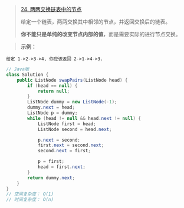 >[24. 两两交换链表中的节点](https://leetcode-cn.com/problems/swap-nodes-in-pairs/)
>
>给定一个链表，两两交换其中相邻的节点，并返回交换后的链表。
>
>**你不能只是单纯的改变节点内部的值**，而是需要实际的进行节点交换。

>**示例：**
```
给定 1->2->3->4, 你应该返回 2->1->4->3.
```

```java
// Java版
class Solution {
    public ListNode swapPairs(ListNode head) {
        if (head == null) {
            return null;
        }
        ListNode dummy = new ListNode(-1);
        dummy.next = head;
        ListNode p = dummy;
        while (head != null && head.next != null) {
            ListNode first = head;
            ListNode second = head.next;

            p.next = second;
            first.next = second.next;
            second.next = first;

            p = first;
            head = first.next;
        }
        return dummy.next;
    }
}
// 空间复杂度： O(1)
// 时间复杂度： O(n)
```